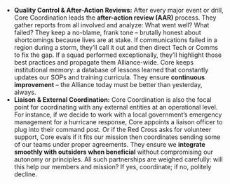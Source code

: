 - **Quality Control & After-Action Reviews:** After every major event or drill, Core Coordination leads the **after-action review (AAR)** process. They gather reports from all involved and analyze: What went well? What failed? They keep a no-blame, frank tone – brutally honest about shortcomings because lives are at stake. If communications failed in a region during a storm, they’ll call it out and then direct Tech or Comms to fix the gap. If a squad performed exceptionally, they’ll highlight those best practices and propagate them Alliance-wide. Core keeps institutional memory: a database of lessons learned that constantly updates our SOPs and training curricula. They ensure **continuous improvement** – the Alliance today must be better than yesterday, always.  
- **Liaison & External Coordination:** Core Coordination is also the focal point for coordinating with any external entities at an operational level. For instance, if we decide to work with a local government’s emergency management for a hurricane response, Core appoints a liaison officer to plug into their command post. Or if the Red Cross asks for volunteer support, Core evals if it fits our mission then coordinates sending some of our teams under proper agreements. They ensure we **integrate smoothly with outsiders when beneficial** without compromising our autonomy or principles. All such partnerships are weighed carefully: will this help our members and mission? If yes, coordinate; if no, politely decline.